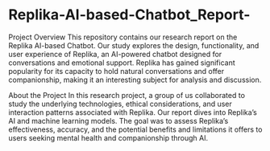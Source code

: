# Replika-AI-based-Chatbot_Report-

Project Overview
This repository contains our research report on the Replika AI-based Chatbot. Our study explores the design, functionality, and user experience of Replika, an AI-powered chatbot designed for conversations and emotional support. Replika has gained significant popularity for its capacity to hold natural conversations and offer companionship, making it an interesting subject for analysis and discussion.

About the Project
In this research project, a group of us collaborated to study the underlying technologies, ethical considerations, and user interaction patterns associated with Replika. Our report dives into Replika’s AI and machine learning models. The goal was to assess Replika’s effectiveness, accuracy, and the potential benefits and limitations it offers to users seeking mental health and companionship through AI.
